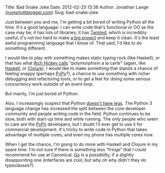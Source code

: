 Title: Bad Snake Joke
Date: 2012-02-25 13:36
Author: Jonathan Lange (noreply@blogger.com)
Slug: bad-snake-joke

Just between you and me, I'm getting a bit bored of writing Python all
the time. It's a good language: I can write code that's functional or OO
as the case may be; it has lots of libraries; it has
[Twisted](http://twistedmatrix.com/), which is incredibly useful; it's
not *too* hard to make [a big
project](https://code.launchpad.net/+branch/launchpad) and keep it
clean. It's the least awful programming language that I know of. That
said, I'd like to do something different.  
  
I would like to play with something makes static typing rock (like
Haskell), or that has what [Rich Hickey
calls](http://www.infoq.com/presentations/Simple-Made-Easy)
"polymorphism a la carte" (again, like
[Haskell](http://book.realworldhaskell.org/read/using-typeclasses.html),
or [Clojure](http://clojure.org/Protocols)). I would like to make
something that stands a chance of feeling snappy (perhaps
[PyPy](http://pypy.org/)?), a chance to use something with richer
debugging and refactoring tools, or to get a feel for doing some serious
concurrency work outside of an event loop.  
  
But mainly, I'm just bored of Python.  
  
Also, I increasingly suspect that Python [doesn't have
legs](http://www.biblegateway.com/passage/?search=gen%203:14&version=NIV).
The Python 3 language change has increased the split between the core
developer community and people writing code in the field. Python
continues to be slow, both with start-up time and while running. The
only people who seem to care are the [PyPy](http://speed.pypy.org/)
developers, but I doubt I'll ever get to use it for commercial
development. It's tricky to write code in Python that takes advantage of
multiple cores, and even my phone has multiple cores now.  
  
When I get the chance, I'm going to do more with Haskell and Clojure in
my spare time. I'm not sure if there is something less "fringe" that I
could recommend for use at Canonical. [Go](http://golang.org/) is a
possibility, if a slightly disappointing one (interfaces are cool, but
why oh why didn't they do typeclasses?).


